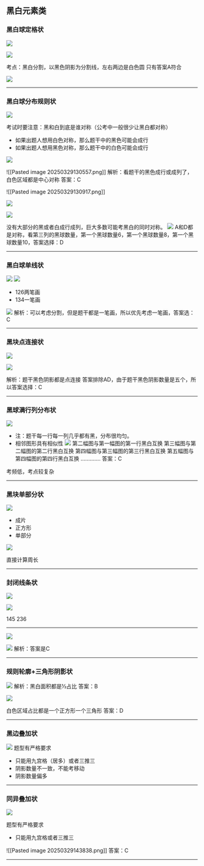 ## 黑白元素类

### 黑白球定格状

![](https://gitee.com/cc0339/photo/raw/master/20250329125135178.png)

![](https://gitee.com/cc0339/photo/raw/master/20250329125243286.png)

考点：黑白分割，以黑色阴影为分割线，左右两边是白色圆
只有答案A符合


![](https://gitee.com/cc0339/photo/raw/master/20250329125719678.png)

---
### 黑白球分布规则状

![](https://gitee.com/cc0339/photo/raw/master/20250329125820942.png)


考试时要注意：黑和白到底是谁对称（公考中一般很少让黑白都对称）
- 如果出题人想用白色对称，那么题干中的黑色可能会成行
- 如果出题人想用黑色对称，那么题干中的白色可能会成行

![](https://gitee.com/cc0339/photo/raw/master/20250329125853610.png)


![[Pasted image 20250329130557.png]]
解析：看题干的黑色成行或成列了，白色区域都是中心对称
答案：C


![[Pasted image 20250329130917.png]]

![](https://gitee.com/cc0339/photo/raw/master/20250329131250113.png)

![](https://gitee.com/cc0339/photo/raw/master/20250329131510789.png)

没有大部分的黑或者白成行成列，巨大多数可能考黑白的同时对称。
![](https://gitee.com/cc0339/photo/raw/master/20250329132221250.png)
A和D都是对称，看第三列的黑球数量，第一个黑球数量6，第一个黑球数量8，第一个黑球数量10，答案选择：D

---
### 黑白球单线状

![](https://gitee.com/cc0339/photo/raw/master/20250329132823711.png)
![](https://gitee.com/cc0339/photo/raw/master/20250329132841365.png)

- 126两笔画
- 134一笔画

![](https://gitee.com/cc0339/photo/raw/master/20250329133101843.png)
解析：可以考虑分割，但是题干都是一笔画，所以优先考虑一笔画，答案选：C

---
### 黑块点连接状

![](https://gitee.com/cc0339/photo/raw/master/20250329133446265.png)

![](https://gitee.com/cc0339/photo/raw/master/20250329133503448.png)

解析：题干黑色阴影都是点连接
答案排除AD，由于题干黑色阴影数量是五个，所以答案选择：C

---

### 黑球满行列分布状

![](https://gitee.com/cc0339/photo/raw/master/20250329134216321.png)

- 注：题干每一行每一列几乎都有黑，分布很均匀。
- 相邻图形具有相似性
![](https://gitee.com/cc0339/photo/raw/master/20250329134138913.png)
第二幅图与第一幅图的第一行黑白互换
第三幅图与第二幅图的第二行黑白互换
第四幅图与第三幅图的第三行黑白互换
第五幅图与第四幅图的第四行黑白互换
.............
答案：C

考频低，考点较复杂

---
### 黑块单部分状

![](https://gitee.com/cc0339/photo/raw/master/20250329135056541.png)
- 成片
- 正方形
- 单部分

![](https://gitee.com/cc0339/photo/raw/master/20250329135115981.png)

直接计算周长

---

### 封闭线条状

![](https://gitee.com/cc0339/photo/raw/master/20250329135753923.png)

![](https://gitee.com/cc0339/photo/raw/master/20250329135808154.png)

145
236

---

![](https://gitee.com/cc0339/photo/raw/master/20250329140423587.png)

![](https://gitee.com/cc0339/photo/raw/master/20250329140911430.png)
解析：答案是C

---
### 规则轮廓+三角形阴影状

![](https://gitee.com/cc0339/photo/raw/master/20250329141102431.png)
解析：黑白面积都是½占比
答案：B


![](https://gitee.com/cc0339/photo/raw/master/20250329143234779.png)

白色区域占比都是一个正方形一个三角形
答案：D

---
### 黑边叠加状

![](https://gitee.com/cc0339/photo/raw/master/20250329143337956.png)
题型有严格要求
- 只能用九宫格（居多）或者三推三
- 阴影数量不一致，不能考移动
- 阴影数量偏多



---
### 同异叠加状

![](https://gitee.com/cc0339/photo/raw/master/20250329143813181.png)

题型有严格要求
- 只能用九宫格或者三推三

![[Pasted image 20250329143838.png]]
答案：C

---

